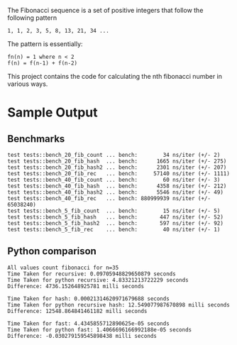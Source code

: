 The Fibonacci sequence is a set of positive integers that follow the following
pattern

    1, 1, 2, 3, 5, 8, 13, 21, 34 ...

The pattern is essentially:

    fn(n) = 1 where n < 2
    f(n) = f(n-1) + f(n-2)

This project contains the code for calculating the nth fibonacci number in
various ways.

# Sample Output

## Benchmarks

    test tests::bench_20_fib_count ... bench:        34 ns/iter (+/- 2)
    test tests::bench_20_fib_hash  ... bench:      1665 ns/iter (+/- 275)
    test tests::bench_20_fib_hash2 ... bench:      2301 ns/iter (+/- 207)
    test tests::bench_20_fib_rec   ... bench:     57140 ns/iter (+/- 1111)
    test tests::bench_40_fib_count ... bench:        60 ns/iter (+/- 3)
    test tests::bench_40_fib_hash  ... bench:      4358 ns/iter (+/- 212)
    test tests::bench_40_fib_hash2 ... bench:      5546 ns/iter (+/- 49)
    test tests::bench_40_fib_rec   ... bench: 880999939 ns/iter (+/- 65038240)
    test tests::bench_5_fib_count  ... bench:        15 ns/iter (+/- 5)
    test tests::bench_5_fib_hash   ... bench:       447 ns/iter (+/- 52)
    test tests::bench_5_fib_hash2  ... bench:       597 ns/iter (+/- 92)
    test tests::bench_5_fib_rec    ... bench:        40 ns/iter (+/- 1)

## Python comparison

    All values count fibonacci for n=35
    Time Taken for recursive: 0.09705948829650879 seconds
    Time Taken for python recursive: 4.83321213722229 seconds
    Difference: 4736.152648925781 milli seconds
    
    Time Taken for hash: 0.00021314620971679688 seconds
    Time Taken for python recursive hash: 12.549077987670898 milli seconds
    Difference: 12548.864841461182 milli seconds

    Time Taken for fast: 4.4345855712890625e-05 seconds
    Time Taken for python fast: 1.4066696166992188e-05 seconds
    Difference: -0.030279159545898438 milli seconds
    
